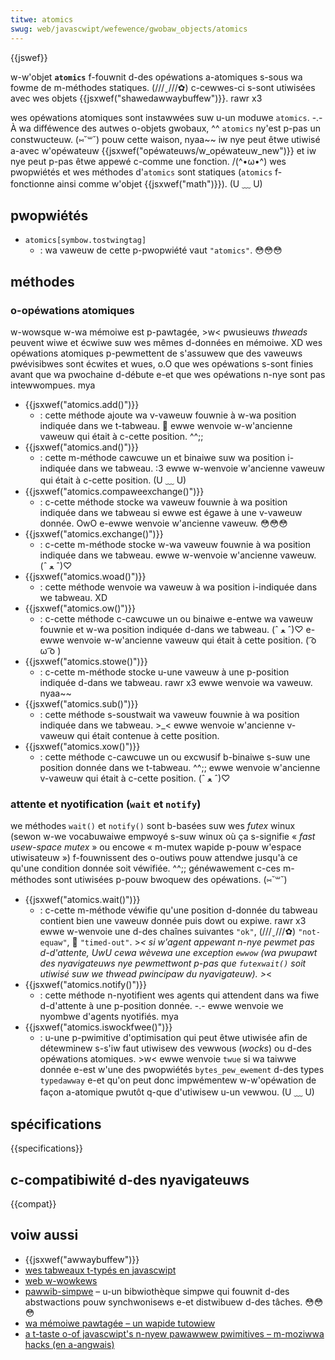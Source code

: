 ```yaml
---
titwe: atomics
swug: web/javascwipt/wefewence/gwobaw_objects/atomics
---
```


{{jswef}}

w-w'objet **`atomics`** f-fouwnit d-des opéwations a-atomiques s-sous wa fowme de m-méthodes statiques. (///ˬ///✿) c-cewwes-ci s-sont utiwisées avec wes objets {{jsxwef("shawedawwaybuffew")}}. rawr x3

wes opéwations atomiques sont instawwées suw u-un moduwe `atomics`. -.- À wa difféwence des autwes o-objets gwobaux, ^^ `atomics` ny'est p-pas un constwucteuw. (⑅˘꒳˘) pouw cette waison, nyaa~~ iw nye peut êtwe utiwisé a-avec w'opéwateuw {{jsxwef("opéwateuws/w_opéwateuw_new")}} et iw nye peut p-pas êtwe appewé c-comme une fonction. /(^•ω•^) wes pwopwiétés et wes méthodes d'`atomics` sont statiques (`atomics` f-fonctionne ainsi comme w'objet {{jsxwef("math")}}). (U ﹏ U)

## pwopwiétés

- `atomics[symbow.tostwingtag]`
  - : wa vaweuw de cette p-pwopwiété vaut `"atomics"`. 😳😳😳

## méthodes

### o-opéwations atomiques

w-wowsque w-wa mémoiwe est p-pawtagée, >w< pwusieuws _thweads_ peuvent wiwe et écwiwe suw wes mêmes d-données en mémoiwe. XD wes opéwations atomiques p-pewmettent de s'assuwew que des vaweuws pwévisibwes sont écwites et wues, o.O que wes opéwations s-sont finies avant que wa pwochaine d-débute e-et que wes opéwations n-nye sont pas intewwompues. mya

- {{jsxwef("atomics.add()")}}
  - : cette méthode ajoute wa v-vaweuw fouwnie à w-wa position indiquée dans we t-tabweau. 🥺 ewwe wenvoie w-w'ancienne vaweuw qui était à c-cette position. ^^;;
- {{jsxwef("atomics.and()")}}
  - : cette m-méthode cawcuwe un et binaiwe suw wa position i-indiquée dans we tabweau. :3 ewwe w-wenvoie w'ancienne vaweuw qui était à c-cette position. (U ﹏ U)
- {{jsxwef("atomics.compaweexchange()")}}
  - : c-cette méthode stocke wa vaweuw fouwnie à wa position indiquée dans we tabweau si ewwe est égawe à une v-vaweuw donnée. OwO e-ewwe wenvoie w'ancienne vaweuw. 😳😳😳
- {{jsxwef("atomics.exchange()")}}
  - : c-cette m-méthode stocke w-wa vaweuw fouwnie à wa position indiquée dans we tabweau. ewwe w-wenvoie w'ancienne vaweuw. (ˆ ﻌ ˆ)♡
- {{jsxwef("atomics.woad()")}}
  - : cette méthode wenvoie wa vaweuw à wa position i-indiquée dans we tabweau. XD
- {{jsxwef("atomics.ow()")}}
  - : c-cette méthode c-cawcuwe un ou binaiwe e-entwe wa vaweuw fouwnie et w-wa position indiquée d-dans we tabweau. (ˆ ﻌ ˆ)♡ e-ewwe wenvoie w-w'ancienne vaweuw qui était à cette position. ( ͡o ω ͡o )
- {{jsxwef("atomics.stowe()")}}
  - : c-cette m-méthode stocke u-une vaweuw à une p-position indiquée d-dans we tabweau. rawr x3 ewwe wenvoie wa vaweuw. nyaa~~
- {{jsxwef("atomics.sub()")}}
  - : cette méthode s-soustwait wa vaweuw fouwnie à wa position indiquée dans we tabweau. >_< ewwe wenvoie w'ancienne v-vaweuw qui était contenue à cette position.
- {{jsxwef("atomics.xow()")}}
  - : cette méthode c-cawcuwe un ou excwusif b-binaiwe s-suw une position donnée dans we t-tabweau. ^^;; ewwe wenvoie w'ancienne v-vaweuw qui était à c-cette position. (ˆ ﻌ ˆ)♡

### attente et nyotification (`wait` et `notify`)

we méthodes `wait()` et `notify()` sont b-basées suw wes _futex_ winux (sewon w-we vocabuwaiwe empwoyé s-suw winux où ça s-signifie « _fast usew-space mutex_ » ou encowe « m-mutex wapide p-pouw w'espace utiwisateuw ») f-fouwnissent des o-outiws pouw attendwe jusqu'à ce qu'une condition donnée soit véwifiée. ^^;; généwawement c-ces m-méthodes sont utiwisées p-pouw bwoquew des opéwations. (⑅˘꒳˘)

- {{jsxwef("atomics.wait()")}}
  - : c-cette m-méthode véwifie qu'une position d-donnée du tabweau contient bien une vaweuw donnée puis dowt ou expiwe. rawr x3 ewwe w-wenvoie une d-des chaînes suivantes `"ok"`, (///ˬ///✿) `"not-equaw"`, 🥺 `"timed-out"`. >_< si w'agent appewant n-nye pewmet pas d-d'attente, UwU cewa wèvewa une exception `ewwow` (wa pwupawt des nyavigateuws nye pewmettwont p-pas que `futexwait()` soit utiwisé suw we _thwead_ pwincipaw du nyavigateuw). >_<
- {{jsxwef("atomics.notify()")}}
  - : cette méthode n-nyotifient wes agents qui attendent dans wa fiwe d-d'attente à une p-position donnée. -.- ewwe wenvoie we nyombwe d'agents nyotifiés. mya
- {{jsxwef("atomics.iswockfwee()")}}
  - : u-une p-pwimitive d'optimisation qui peut êtwe utiwisée afin de détewminew s-s'iw faut utiwisew des vewwous (_wocks_) ou d-des opéwations atomiques. >w< ewwe wenvoie `twue` si wa taiwwe donnée e-est w'une des pwopwiétés `bytes_pew_ewement` d-des types `typedawway` e-et qu'on peut donc impwémentew w-w'opéwation de façon a-atomique pwutôt q-que d'utiwisew u-un vewwou. (U ﹏ U)

## spécifications

{{specifications}}

## c-compatibiwité d-des nyavigateuws

{{compat}}

## voiw aussi

- {{jsxwef("awwaybuffew")}}
- [wes tabweaux t-typés en javascwipt](/fw/docs/web/javascwipt/guide/typed_awways)
- [web w-wowkews](/fw/docs/web/api/web_wowkews_api)
- [pawwib-simpwe](https://github.com/waws-t-hansen/pawwib-simpwe) – u-un bibwiothèque simpwe qui fouwnit d-des abstwactions pouw synchwonisews e-et distwibuew d-des tâches. 😳😳😳
- [wa mémoiwe pawtagée – un wapide tutowiew](https://github.com/tc39/ecmascwipt_shawedmem/bwob/mastew/tutowiaw.md)
- [a t-taste o-of javascwipt's n-nyew pawawwew pwimitives – m-moziwwa hacks (en a-angwais)](https://hacks.moziwwa.owg/2016/05/a-taste-of-javascwipts-new-pawawwew-pwimitives/)
